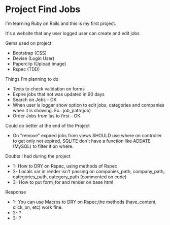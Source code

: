 # Project Find Jobs
I'm learning Ruby on Rails and this is my first project.

It's a website that any user logged user can create and edit jobs

Gems used on project
  - Bootstrap (CSS)
  - Devise (Login User)
  - Paperclip (Upload Image)
  - Rspec (TDD)

Things I'm planning to do
- Tests to check validation on forms
- Expire jobs that not was updated in 90 days
- Search on Jobs - OK
- When user is logger show option to edit jobs, categories and companies when it is showing. Ex.: job_path(job)
- Order Jobs from las to first - OK

Could do better at the end of the Project
- On "remove" expired jobs from views SHOULD use where on controller to get only not expired, SQLITE don't have a function like ADDATE (MySQL) to filter it on where.

Doubts I had during the project
- 1- How to DRY on Rspec, using methods of Rspec
- 2- Locals var in render isn't passing on companies_path, company_path, categories_path, category_path (commented on code)
- 3- How to put form_for and render on base html

Response
- 1- You can use Macros to DRY on Rspec,the methods (have_content, click_on, etc) work fine.
- 2- ?
- 3- ?
